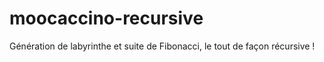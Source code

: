 # moocaccino-recursive
Génération de labyrinthe et suite de Fibonacci, le tout de façon récursive !
